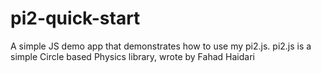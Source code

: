 # pi2-quick-start
A simple JS demo app that demonstrates how to use my pi2.js.
pi2.js is a simple Circle based Physics library, wrote by Fahad Haidari
